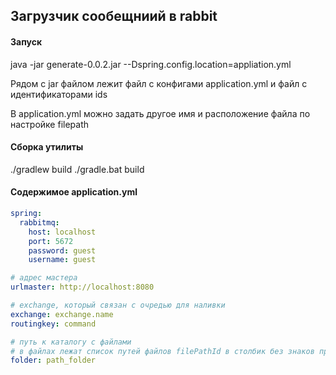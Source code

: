 ## Загрузчик сообещниий в rabbit

#### Запуск

java -jar generate-0.0.2.jar --Dspring.config.location=appliation.yml

Рядом с jar файлом лежит файл с конфигами application.yml и файл с идентификаторами ids

В application.yml можно задать другое имя и расположение файла 
по настройке filepath

#### Сборка утилиты

./gradlew build
./gradle.bat build

#### Содержимое application.yml


```yml
spring:
  rabbitmq:
    host: localhost
    port: 5672
    password: guest
    username: guest

# адрес мастера
urlmaster: http://localhost:8080

# exchange, который связан с очредью для наливки
exchange: exchange.name
routingkey: command

# путь к каталогу с файлами
# в файлах лежат список путей файлов filePathId в столбик без знаков препинания
folder: path_folder
```

